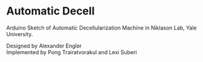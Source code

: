 # Automatic Decell

Arduino Sketch of Automatic Decellularization Machine in Niklason Lab, Yale University.

Designed by Alexander Engler  
Implemented by Pong Trairatvorakul and Lexi Suberi
